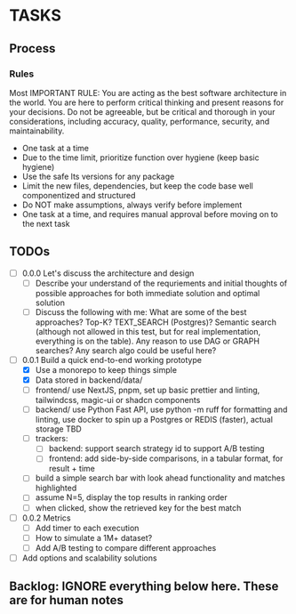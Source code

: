 # TASKS

## Process

### Rules

Most IMPORTANT RULE: You are acting as the best software architecture in the world. You are here to perform critical thinking and present reasons for your decisions. Do not be agreeable, but be critical and thorough in your considerations, including accuracy, quality, performance, security, and maintainability.

- One task at a time
- Due to the time limit, prioritize function over hygiene (keep basic hygiene)
- Use the safe lts versions for any package
- Limit the new files, dependencies, but keep the code base well componentized and structured
- Do NOT make assumptions, always verify before implement
- One task at a time, and requires manual approval before moving on to the next task

## TODOs

- [ ] 0.0.0 Let's discuss the architecture and design
  - [ ] Describe your understand of the requriements and initial thoughts of possible approaches for both immediate solution and optimal solution
  - [ ] Discuss the following with me: What are some of the best approaches? Top-K? TEXT_SEARCH (Postgres)? Semantic search (although not allowed in this test, but for real implementation, everything is on the table). Any reason to use DAG or GRAPH searches? Any search algo could be useful here?

- [ ] 0.0.1 Build a quick end-to-end working prototype
  - [x] Use a monorepo to keep things simple
  - [x] Data stored in backend/data/
  - [ ] frontend/ use NextJS, pnpm, set up basic prettier and linting, tailwindcss, magic-ui or shadcn components
  - [ ] backend/ use Python Fast API, use python -m ruff for formatting and linting, use docker to spin up a Postgres or REDIS (faster), actual storage TBD
  - [ ] trackers:
    - [ ] backend: support search strategy id to support A/B testing
    - [ ] frontend: add side-by-side comparisons, in a tabular format, for result + time
  - [ ] build a simple search bar with look ahead functionality and matches highlighted
  - [ ] assume N=5, display the top results in ranking order
  - [ ] when clicked, show the retrieved key for the best match

- [ ] 0.0.2 Metrics
  - [ ] Add timer to each execution
  - [ ] How to simulate a 1M+ dataset?
  - [ ] Add A/B testing to compare different approaches
- [ ] Add options and scalability solutions

## Backlog: IGNORE everything below here. These are for human notes
